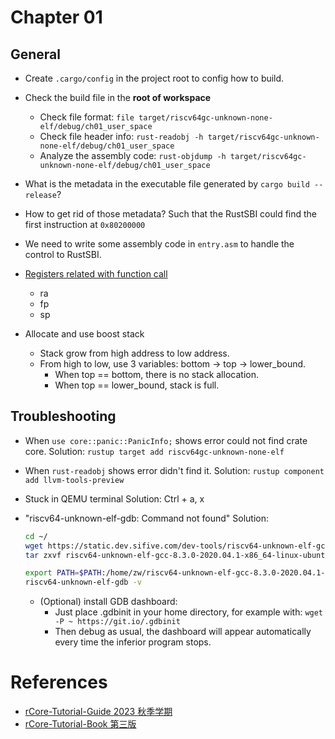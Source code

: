 # Chapter 01

## General

- Create `.cargo/config` in the project root to config how to build.
- Check the build file in the **root of workspace**

  - Check file format: `file target/riscv64gc-unknown-none-elf/debug/ch01_user_space`
  - Check file header info: `rust-readobj -h target/riscv64gc-unknown-none-elf/debug/ch01_user_space`
  - Analyze the assembly code: `rust-objdump -h target/riscv64gc-unknown-none-elf/debug/ch01_user_space`

- What is the metadata in the executable file generated by `cargo build --release`?
- How to get rid of those metadata? Such that the RustSBI could find the first instruction at `0x80200000`

- We need to write some assembly code in `entry.asm` to handle the control to RustSBI.

- [Registers related with function call](https://rcore-os.cn/rCore-Tutorial-Book-v3/chapter1/5support-func-call.html) 
  - ra 
  - fp 
  - sp 

- Allocate and use boost stack 
  - Stack grow from high address to low address.
  - From high to low, use 3 variables: bottom -> top -> lower_bound. 
    - When top == bottom, there is no stack allocation.
    - When top == lower_bound, stack is full.
  

## Troubleshooting

- When `use core::panic::PanicInfo;` shows error could not find crate core.
  Solution: `rustup target add riscv64gc-unknown-none-elf`

- When `rust-readobj` shows error didn't find it.
  Solution: `rustup component add llvm-tools-preview`

- Stuck in QEMU terminal
  Solution: Ctrl + a, x

- "riscv64-unknown-elf-gdb: Command not found"
  Solution:

  ```sh
  cd ~/
  wget https://static.dev.sifive.com/dev-tools/riscv64-unknown-elf-gcc-8.3.0-2020.04.1-x86_64-linux-ubuntu14.tar.gz
  tar zxvf riscv64-unknown-elf-gcc-8.3.0-2020.04.1-x86_64-linux-ubuntu14.tar.gz

  export PATH=$PATH:/home/zw/riscv64-unknown-elf-gcc-8.3.0-2020.04.1-x86_64-linux-ubuntu14/bin
  riscv64-unknown-elf-gdb -v
  ```

  - (Optional) install GDB dashboard:
    - Just place .gdbinit in your home directory, for example with: `wget -P ~ https://git.io/.gdbinit`
    - Then debug as usual, the dashboard will appear automatically every time the inferior program stops.

# References

- [rCore-Tutorial-Guide 2023 秋季学期](http://learningos.cn/rCore-Tutorial-Guide-2023A/index.html)
- [rCore-Tutorial-Book 第三版](https://rcore-os.cn/rCore-Tutorial-Book-v3/index.html)
